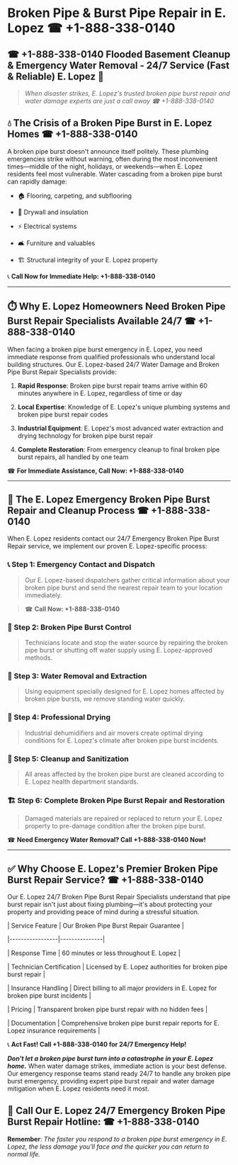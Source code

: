 # Broken Pipe & Burst Pipe Repair in E. Lopez ☎ +1-888-338-0140  
## ☎ +1-888-338-0140 Flooded Basement Cleanup & Emergency Water Removal - 24/7 Service (Fast & Reliable) E. Lopez 🚨  

> *When disaster strikes, E. Lopez's trusted broken pipe burst repair and water damage experts are just a call away ☎ +1-888-338-0140*  

## 💧 The Crisis of a Broken Pipe Burst in E. Lopez Homes ☎ +1-888-338-0140  

A broken pipe burst doesn't announce itself politely. These plumbing emergencies strike without warning, often during the most inconvenient times—middle of the night, holidays, or weekends—when E. Lopez residents feel most vulnerable. Water cascading from a broken pipe burst can rapidly damage:  

* 🏠 Flooring, carpeting, and subflooring  
* 🧱 Drywall and insulation  
* ⚡ Electrical systems  
* 🛋️ Furniture and valuables  
* 🏗️ Structural integrity of your E. Lopez property  

📞 **Call Now for Immediate Help: +1-888-338-0140**  

---  

## ⏱️ Why E. Lopez Homeowners Need Broken Pipe Burst Repair Specialists Available 24/7 ☎ +1-888-338-0140  

When facing a broken pipe burst emergency in E. Lopez, you need immediate response from qualified professionals who understand local building structures. Our E. Lopez-based 24/7 Water Damage and Broken Pipe Burst Repair Specialists provide:  

1. **Rapid Response**: Broken pipe burst repair teams arrive within 60 minutes anywhere in E. Lopez, regardless of time or day  
2. **Local Expertise**: Knowledge of E. Lopez's unique plumbing systems and broken pipe burst repair codes  
3. **Industrial Equipment**: E. Lopez's most advanced water extraction and drying technology for broken pipe burst repair  
4. **Complete Restoration**: From emergency cleanup to final broken pipe burst repairs, all handled by one team  

☎ **For Immediate Assistance, Call Now: +1-888-338-0140**  

---  

## 🔧 The E. Lopez Emergency Broken Pipe Burst Repair and Cleanup Process ☎ +1-888-338-0140  

When E. Lopez residents contact our 24/7 Emergency Broken Pipe Burst Repair service, we implement our proven E. Lopez-specific process:  

### 📞 Step 1: Emergency Contact and Dispatch  
> Our E. Lopez-based dispatchers gather critical information about your broken pipe burst and send the nearest repair team to your location immediately.  
> ☎ **Call Now: +1-888-338-0140**  

### 🚿 Step 2: Broken Pipe Burst Control  
> Technicians locate and stop the water source by repairing the broken pipe burst or shutting off water supply using E. Lopez-approved methods.  

### 🌊 Step 3: Water Removal and Extraction  
> Using equipment specially designed for E. Lopez homes affected by broken pipe bursts, we remove standing water quickly.  

### 💨 Step 4: Professional Drying  
> Industrial dehumidifiers and air movers create optimal drying conditions for E. Lopez's climate after broken pipe burst incidents.  

### 🧼 Step 5: Cleanup and Sanitization  
> All areas affected by the broken pipe burst are cleaned according to E. Lopez health department standards.  

### 🏗️ Step 6: Complete Broken Pipe Burst Repair and Restoration  
> Damaged materials are repaired or replaced to return your E. Lopez property to pre-damage condition after the broken pipe burst.  

☎ **Need Emergency Water Removal? Call +1-888-338-0140 Now!**  

---  

## ✅ Why Choose E. Lopez's Premier Broken Pipe Burst Repair Service? ☎ +1-888-338-0140  

Our E. Lopez 24/7 Broken Pipe Burst Repair Specialists understand that pipe burst repair isn't just about fixing plumbing—it's about protecting your property and providing peace of mind during a stressful situation.  

| Service Feature | Our Broken Pipe Burst Repair Guarantee |  
|-----------------|---------------|  
| Response Time | 60 minutes or less throughout E. Lopez |  
| Technician Certification | Licensed by E. Lopez authorities for broken pipe burst repair |  
| Insurance Handling | Direct billing to all major providers in E. Lopez for broken pipe burst incidents |  
| Pricing | Transparent broken pipe burst repair with no hidden fees |  
| Documentation | Comprehensive broken pipe burst repair reports for E. Lopez insurance requirements |  

📞 **Act Fast! Call +1-888-338-0140 for 24/7 Emergency Help!**  

***Don't let a broken pipe burst turn into a catastrophe in your E. Lopez home.*** When water damage strikes, immediate action is your best defense. Our emergency response teams stand ready 24/7 to handle any broken pipe burst emergency, providing expert pipe burst repair and water damage mitigation when E. Lopez residents need it most.  

## 📱 Call Our E. Lopez 24/7 Emergency Broken Pipe Burst Repair Hotline: ☎ +1-888-338-0140  

**Remember**: *The faster you respond to a broken pipe burst emergency in E. Lopez, the less damage you'll face and the quicker you can return to normal life.*